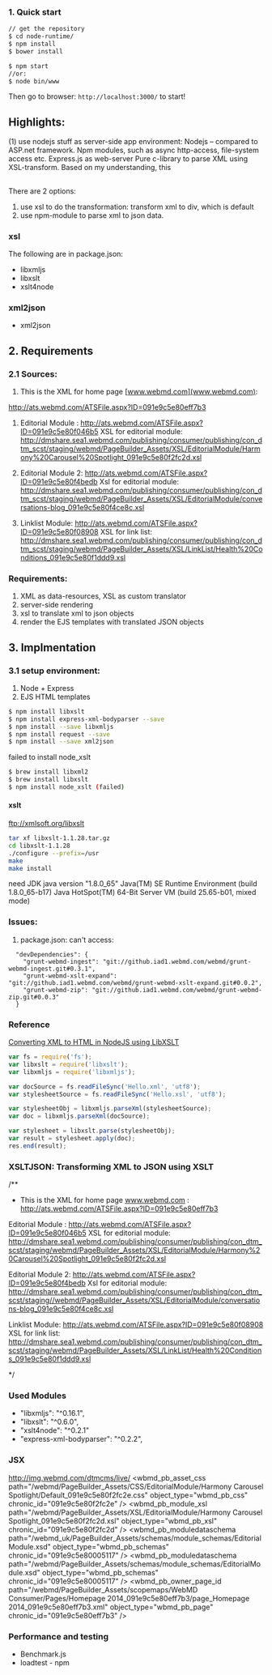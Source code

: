### 1. Quick start

```sh
// get the repository
$ cd node-runtime/
$ npm install
$ bower install

$ npm start
//or:
$ node bin/www
```
Then go to browser: <code>http://localhost:3000/</code> to start!


## Highlights:

(1) use nodejs stuff as server-side app environment:
Nodejs – compared to ASP.net framework.
Npm modules, such as async http-access, file-system access etc.
Express.js as web-server
Pure c-library to parse XML using XSL-transform.
Based on my understanding, this

##
There are 2 options:
1. use xsl to do the transformation: transform xml to div, which is default
1. use npm-module to parse xml to json data.

### xsl

The following are in package.json:

* libxmljs
* libxslt
* xslt4node


### xml2json

* xml2json


## 2. Requirements
### 2.1 Sources:

1. This is the XML for home page [www.webmd.com](www.webmd.com):

http://ats.webmd.com/ATSFile.aspx?ID=091e9c5e80eff7b3

1. Editorial Module : http://ats.webmd.com/ATSFile.aspx?ID=091e9c5e80f046b5
XSL for editorial module:
http://dmshare.sea1.webmd.com/publishing/consumer/publishing/con_dtm_scst/staging/webmd/PageBuilder_Assets/XSL/EditorialModule/Harmony%20Carousel%20Spotlight_091e9c5e80f2fc2d.xsl

1. Editorial Module 2: http://ats.webmd.com/ATSFile.aspx?ID=091e9c5e80f4bedb
Xsl for editorial module:
http://dmshare.sea1.webmd.com/publishing/consumer/publishing/con_dtm_scst/staging/webmd/PageBuilder_Assets/XSL/EditorialModule/conversations-blog_091e9c5e80f4ce8c.xsl

1. Linklist Module: http://ats.webmd.com/ATSFile.aspx?ID=091e9c5e80f08908
XSL for link list:
http://dmshare.sea1.webmd.com/publishing/consumer/publishing/con_dtm_scst/staging/webmd/PageBuilder_Assets/XSL/LinkList/Health%20Conditions_091e9c5e80f1ddd9.xsl


### Requirements:

1. XML as data-resources, XSL as custom translator
1. server-side rendering
1. xsl to translate xml to json objects
1. render the EJS templates with translated JSON objects


## 3. Implmentation

### 3.1 setup environment:

1. Node + Express
1. EJS HTML templates

```sh
$ npm install libxslt
$ npm install express-xml-bodyparser --save
$ npm install --save libxmljs
$ npm install request --save
$ npm install --save xml2json
```

failed to install node_xslt
```sh
$ brew install libxml2
$ brew install libxslt
$ npm install node_xslt (failed)
```
#### xslt

ftp://xmlsoft.org/libxslt

```sh
tar xf libxslt-1.1.28.tar.gz
cd libxslt-1.1.28
./configure --prefix=/usr
make
make install
```

need JDK
java version "1.8.0_65"
Java(TM) SE Runtime Environment (build 1.8.0_65-b17)
Java HotSpot(TM) 64-Bit Server VM (build 25.65-b01, mixed mode)


### Issues:

1. package.json:
can't access:
```
  "devDependencies": {
    "grunt-webmd-ingest": "git://github.iad1.webmd.com/webmd/grunt-webmd-ingest.git#0.3.1",
    "grunt-webmd-xslt-expand": "git://github.iad1.webmd.com/webmd/grunt-webmd-xslt-expand.git#0.0.2",
    "grunt-webmd-zip": "git://github.iad1.webmd.com/webmd/grunt-webmd-zip.git#0.0.3"
  }
```

### Reference

[Converting XML to HTML in NodeJS using LibXSLT](http://stackoverflow.com/questions/27494825/converting-xml-to-html-in-nodejs-using-libxsltthrows-has-no-method-apply-erro)
```javascript
var fs = require('fs');
var libxslt = require('libxslt');
var libxmljs = require('libxmljs');

var docSource = fs.readFileSync('Hello.xml', 'utf8');
var stylesheetSource = fs.readFileSync('Hello.xsl', 'utf8');

var stylesheetObj = libxmljs.parseXml(stylesheetSource);
var doc = libxmljs.parseXml(docSource);

var stylesheet = libxslt.parse(stylesheetObj);
var result = stylesheet.apply(doc);
res.end(result);
```


### XSLTJSON: Transforming XML to JSON using XSLT


/**
 * This is the XML for home page www.webmd.com : http://ats.webmd.com/ATSFile.aspx?ID=091e9c5e80eff7b3

 Editorial Module : http://ats.webmd.com/ATSFile.aspx?ID=091e9c5e80f046b5
 XSL for editorial module: http://dmshare.sea1.webmd.com/publishing/consumer/publishing/con_dtm_scst/staging/webmd/PageBuilder_Assets/XSL/EditorialModule/Harmony%20Carousel%20Spotlight_091e9c5e80f2fc2d.xsl

 Editorial Module 2: http://ats.webmd.com/ATSFile.aspx?ID=091e9c5e80f4bedb
 Xsl for editorial module: http://dmshare.sea1.webmd.com/publishing/consumer/publishing/con_dtm_scst/staging//webmd/PageBuilder_Assets/XSL/EditorialModule/conversations-blog_091e9c5e80f4ce8c.xsl


 Linklist Module: http://ats.webmd.com/ATSFile.aspx?ID=091e9c5e80f08908
 XSL for link list: http://dmshare.sea1.webmd.com/publishing/consumer/publishing/con_dtm_scst/staging/webmd/PageBuilder_Assets/XSL/LinkList/Health%20Conditions_091e9c5e80f1ddd9.xsl

 */



### Used Modules

* "libxmljs": "^0.16.1",
* "libxslt": "^0.6.0",
* "xslt4node": "^0.2.1"
* "express-xml-bodyparser": "^0.2.2",



### JSX

http://img.webmd.com/dtmcms/live/
<wbmd_pb_asset_css path="/webmd/PageBuilder_Assets/CSS/EditorialModule/Harmony Carousel Spotlight/Default_091e9c5e80f2fc2e.css" object_type="wbmd_pb_css" chronic_id="091e9c5e80f2fc2e" />
<wbmd_pb_module_xsl path="/webmd/PageBuilder_Assets/XSL/EditorialModule/Harmony Carousel Spotlight_091e9c5e80f2fc2d.xsl" object_type="wbmd_pb_xsl" chronic_id="091e9c5e80f2fc2d" />
<wbmd_pb_moduledataschema path="/webmd_uk/PageBuilder_Assets/schemas/module_schemas/EditorialModule.xsd" object_type="wbmd_pb_schemas" chronic_id="091e9c5e80005117" />
<wbmd_pb_moduledataschema path="/webmd/PageBuilder_Assets/schemas/module_schemas/EditorialModule.xsd" object_type="wbmd_pb_schemas" chronic_id="091e9c5e80005117" />
<wbmd_pb_owner_page_id path="/webmd/PageBuilder_Assets/scopemaps/WebMD Consumer/Pages/Homepage 2014_091e9c5e80eff7b3/page_Homepage 2014_091e9c5e80eff7b3.xml" object_type="wbmd_pb_page" chronic_id="091e9c5e80eff7b3" />


### Performance and testing

* Benchmark.js
* loadtest - npm